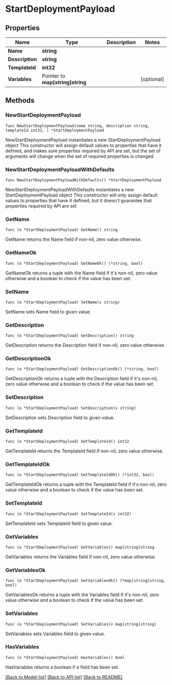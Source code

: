# StartDeploymentPayload

## Properties

Name | Type | Description | Notes
------------ | ------------- | ------------- | -------------
**Name** | **string** |  | 
**Description** | **string** |  | 
**TemplateId** | **int32** |  | 
**Variables** | Pointer to **map[string]string** |  | [optional] 

## Methods

### NewStartDeploymentPayload

`func NewStartDeploymentPayload(name string, description string, templateId int32, ) *StartDeploymentPayload`

NewStartDeploymentPayload instantiates a new StartDeploymentPayload object
This constructor will assign default values to properties that have it defined,
and makes sure properties required by API are set, but the set of arguments
will change when the set of required properties is changed

### NewStartDeploymentPayloadWithDefaults

`func NewStartDeploymentPayloadWithDefaults() *StartDeploymentPayload`

NewStartDeploymentPayloadWithDefaults instantiates a new StartDeploymentPayload object
This constructor will only assign default values to properties that have it defined,
but it doesn't guarantee that properties required by API are set

### GetName

`func (o *StartDeploymentPayload) GetName() string`

GetName returns the Name field if non-nil, zero value otherwise.

### GetNameOk

`func (o *StartDeploymentPayload) GetNameOk() (*string, bool)`

GetNameOk returns a tuple with the Name field if it's non-nil, zero value otherwise
and a boolean to check if the value has been set.

### SetName

`func (o *StartDeploymentPayload) SetName(v string)`

SetName sets Name field to given value.


### GetDescription

`func (o *StartDeploymentPayload) GetDescription() string`

GetDescription returns the Description field if non-nil, zero value otherwise.

### GetDescriptionOk

`func (o *StartDeploymentPayload) GetDescriptionOk() (*string, bool)`

GetDescriptionOk returns a tuple with the Description field if it's non-nil, zero value otherwise
and a boolean to check if the value has been set.

### SetDescription

`func (o *StartDeploymentPayload) SetDescription(v string)`

SetDescription sets Description field to given value.


### GetTemplateId

`func (o *StartDeploymentPayload) GetTemplateId() int32`

GetTemplateId returns the TemplateId field if non-nil, zero value otherwise.

### GetTemplateIdOk

`func (o *StartDeploymentPayload) GetTemplateIdOk() (*int32, bool)`

GetTemplateIdOk returns a tuple with the TemplateId field if it's non-nil, zero value otherwise
and a boolean to check if the value has been set.

### SetTemplateId

`func (o *StartDeploymentPayload) SetTemplateId(v int32)`

SetTemplateId sets TemplateId field to given value.


### GetVariables

`func (o *StartDeploymentPayload) GetVariables() map[string]string`

GetVariables returns the Variables field if non-nil, zero value otherwise.

### GetVariablesOk

`func (o *StartDeploymentPayload) GetVariablesOk() (*map[string]string, bool)`

GetVariablesOk returns a tuple with the Variables field if it's non-nil, zero value otherwise
and a boolean to check if the value has been set.

### SetVariables

`func (o *StartDeploymentPayload) SetVariables(v map[string]string)`

SetVariables sets Variables field to given value.

### HasVariables

`func (o *StartDeploymentPayload) HasVariables() bool`

HasVariables returns a boolean if a field has been set.


[[Back to Model list]](../README.md#documentation-for-models) [[Back to API list]](../README.md#documentation-for-api-endpoints) [[Back to README]](../README.md)


